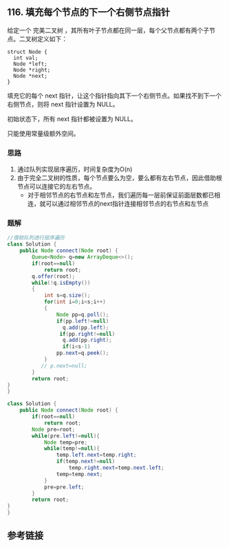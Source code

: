## 116. 填充每个节点的下一个右侧节点指针
给定一个 完美二叉树 ，其所有叶子节点都在同一层，每个父节点都有两个子节点。二叉树定义如下：
```
struct Node {
  int val;
  Node *left;
  Node *right;
  Node *next;
}
```
填充它的每个 next 指针，让这个指针指向其下一个右侧节点。如果找不到下一个右侧节点，则将 next 指针设置为 NULL。

初始状态下，所有 next 指针都被设置为 NULL。

只能使用常量级额外空间。

### 思路
1. 通过队列实现层序遍历，时间复杂度为O(n)
2. 由于完全二叉树的性质，每个节点要么为空，要么都有左右节点，因此借助根节点可以连接它的左右节点。
    * 对于相邻节点的右节点和左节点，我们遍历每一层前保证前面层数都已相连，就可以通过相邻节点的next指针连接相邻节点的右节点和左节点
### 题解

```java
//借助队列进行层序遍历
class Solution {
    public Node connect(Node root) {
        Queue<Node> q=new ArrayDeque<>();
        if(root==null)
            return root;
        q.offer(root);
        while(!q.isEmpty())
        {
            int s=q.size();
            for(int i=0;i<s;i++)
            {
                Node pp=q.poll();
                if(pp.left!=null)
                  q.add(pp.left);
                 if(pp.right!=null)
                  q.add(pp.right);
                  if(i<s-1)
                pp.next=q.peek();
            }
           // p.next=null;
        }
        return root;
}
}
```

```java
class Solution {
    public Node connect(Node root) {
        if(root==null)
            return root;
        Node pre=root;
        while(pre.left!=null){
            Node temp=pre;
            while(temp!=null){
                temp.left.next=temp.right;
                if(temp.next!=null)
                    temp.right.next=temp.next.left;
                temp=temp.next;
            }
            pre=pre.left;
        }
        return root;
}
}
```
## 参考链接